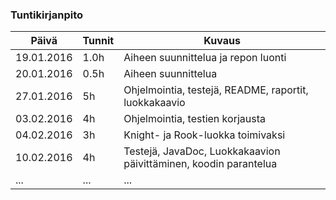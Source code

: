 ### Tuntikirjanpito
Päivä | Tunnit | Kuvaus
--------------- | ----- | ------
19.01.2016 | 1.0h | Aiheen suunnittelua ja repon luonti
20.01.2016 | 0.5h | Aiheen suunnittelua
27.01.2016 | 5h | Ohjelmointia, testejä, README, raportit, luokkakaavio
03.02.2016 | 4h | Ohjelmointia, testien korjausta
04.02.2016 | 3h | Knight- ja Rook-luokka toimivaksi
10.02.2016 | 4h | Testejä, JavaDoc, Luokkakaavion päivittäminen, koodin parantelua
... | ... | ...
